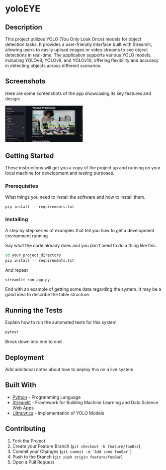 # yoloEYE

## Description

This project utilizes YOLO (You Only Look Once) models for object detection tasks. It provides a user-friendly interface built with Streamlit, allowing users to easily upload images or video streams to see object detections in real-time. The application supports various YOLO models, including YOLOv8, YOLOv9, and YOLOv10; offering flexibility and accuracy in detecting objects across different scenarios.

## Screenshots  

Here are some screenshots of the app showcasing its key features and design:  

<img src="yoloEYE.png" alt="GoFlix Home Screen" width="250" />  

## Getting Started

These instructions will get you a copy of the project up and running on your local machine for development and testing purposes.

### Prerequisites

What things you need to install the software and how to install them.

```bash
pip install -r requirements.txt
```

### Installing

A step by step series of examples that tell you how to get a development environment running

Say what the code already does and you don’t need to do a thing like this.

```bash
cd your_project_directory
pip install -r requirements.txt
```

And repeat

```bash
streamlit run app.py
```

End with an example of getting some data regarding the system. It may be a good idea to describe the table structure.

## Running the Tests

Explain how to run the automated tests for this system

```bash
pytest
```

Break down into end to end.

## Deployment

Add additional notes about how to deploy this on a live system

## Built With

* [Python](https://www.python.org/) - Programming Language
* [Streamlit](https://streamlit.io/) - Framework for Building Machine Learning and Data Science Web Apps
* [Ultralytics](https://github.com/ultralytics/yolov5) - Implementation of YOLO Models

## Contributing

1. Fork the Project
2. Create your Feature Branch (`git checkout -b feature/fooBar`)
3. Commit your Changes (`git commit -m 'Add some fooBar'`)
4. Push to the Branch (`git push origin feature/fooBar`)
5. Open a Pull Request
